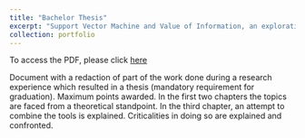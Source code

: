 ```yaml
---
title: "Bachelor Thesis"
excerpt: "Support Vector Machine and Value of Information, an exploration, 2021>"
collection: portfolio
---
```

To access the PDF, please click [here](http://simonegiancola09.github.io/files/Support_vector_machine_and_value_of_information_an_exploration.pdf)

Document with a redaction of part of the work done during a research experience which resulted in a thesis (mandatory requirement for graduation). Maximum points awarded.
In the first two chapters the topics are faced from a theoretical standpoint. In the third chapter, an attempt to combine the tools is explained. Criticalities in doing so are explained and confronted.
